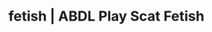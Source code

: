 ---
categories:
- POV Erotica
- Queer Kinks
- AI Erotica
- Scat Fetish
- Sapphic Desires
image: /assets/images/1747714217560.jpg
layout: post
schema:
  description: Premium adult content featuring ABDL Play, Scat Fetish. High-quality
    visuals with erotic themes.
  keywords:
  - ASMR Porn
  - NSFW Art
  - Femdom
  - ABDL Play
  - Vintage Boudoir
  - Tattooed Beauties
  - Scat Fetish
  name: 1747714217560 | ABDL Play Scat Fetish
  type: VisualArtwork
seo:
  description: Featured content with premium Scat Fetish, ABDL Play. HD images available.
  keywords: Scat Fetish, ABDL Play
  og_image: /assets/images/1747714217560.jpg
  schema_type: VisualArtwork
tags:
- '#fetish'
- ABDL Play
- Scat Fetish
title: fetish | ABDL Play Scat Fetish
---